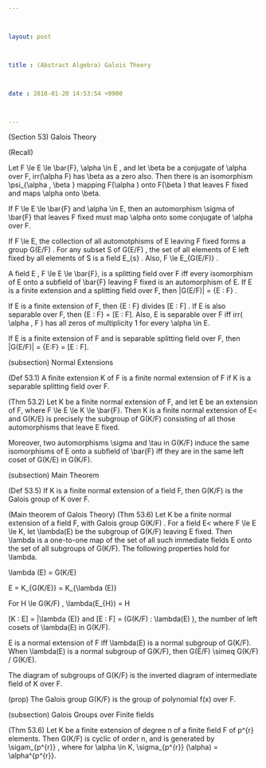 ```yaml
---



layout: post



title : (Abstract Algebra) Galois Theory



date : 2018-01-20 14:53:54 +0900



---
```


(Section 53) Galois Theory

(Recall) 

Let F \le E \le \bar{F}, \alpha \in E , and let \beta be a conjugate of \alpha over F, irr(\alpha F) has \beta as a zero also. Then there is an isomorphism \psi_{\alpha , \beta } mapping F(\alpha ) onto F(\beta ) that leaves F fixed and maps \alpha onto \beta.

If F \le E \le \bar{F} and \alpha \in E, then an automorphism \sigma of \bar{F} that leaves F fixed must map \alpha onto some conjugate of \alpha over F.

If F \le E, the collection of all automotphisms of E leaving F fixed forms a group G(E/F) . For any subset S of G(E/F) , the set of all elements of E left fixed by all elements of S is a field E_{s} . Also, F \le E_{G(E/F)} . 

A field E , F \le E \le \bar{F}, is a splitting field over F iff every isomorphism of E onto a subfield of \bar{F} leaving F fixed is an automorphism of E. If E is a finite extension and a splitting field over F, then |G(E/F)| = {E : F} .

If E is a finite extension of F, then {E : F} divides [E : F] . If E is also separable over F, then {E : F} = [E : F]. Also, E is separable over F iff irr( \alpha , F ) has all zeros of multiplicity 1 for every \alpha \in E.

If E is a finite extension of F and is separable splitting field over F, then |G(E/F)| = {E:F} = [E : F].

(subsection) Normal Extensions

(Def 53.1) A finite extension K of F is a finite normal extension of F if K is a separable splitting field over F.

(Thm 53.2) Let K be a finite normal extension of F, and let E be an extension of F, where F \le E \le K \le \bar{F}. Then K is a finite normal extension of E< and G(K/E) is precisely the subgroup of G(K/F) consisting of all those automorphisms that leave E fixed. 

Moreover, two automorphisms \sigma and \tau in G(K/F) induce the same isomorphisms of E onto a subfield of \bar{F} iff they are in the same left coset of G(K/E) in G(K/F).

(subsection) Main Theorem

(Def 53.5) If K is a finite normal extension of a field F, then G(K/F) is the Galois group of K over F.

(Main theorem of Galois Theory) (Thm 53.6) Let K be a finite normal extension of a field F, with Galois group G(K/F) . For a field E< where F \le E \le K, let \lambda(E) be the subgroup of G(K/F) leaving E fixed. Then \lambda is a one-to-one map of the set of all such immediate fields E onto the set of all subgroups of G(K/F). The following properties hold for \lambda.

\lambda (E) = G(K/E)

E = K_{G(K/E)} = K_{\lambda (E)}

For H \le G(K/F) , \lambda(E_{H}) = H

[K : E] = |\lambda (E)} and [E : F] = (G(K/F) : \lambda(E) ), the number of left cosets of \lambda(E) in G(K/F).

E is a normal extension of F iff \lambda(E) is a normal subgroup of G(K/F). When \lambda(E) is a normal subgroup of G(K/F), then G(E/F) \simeq G(K/F) / G(K/E).

The diagram of subgroups of G(K/F) is the inverted diagram of intermediate field of K over F.

(prop) The Galois group G(K/F) is the group of polynomial f(x) over F.

(subsection) Galois Groups over Finite fields

(Thm 53.6) Let K be a finite extension of degree n of a finite field F of p^{r} elements. Then G(K/F) is cyclic of order n, and is generated by \sigam_{p^{r}} , where for \alpha \in K, \sigma_{p^{r}} (\alpha) = \alpha^{p^{r}}.


